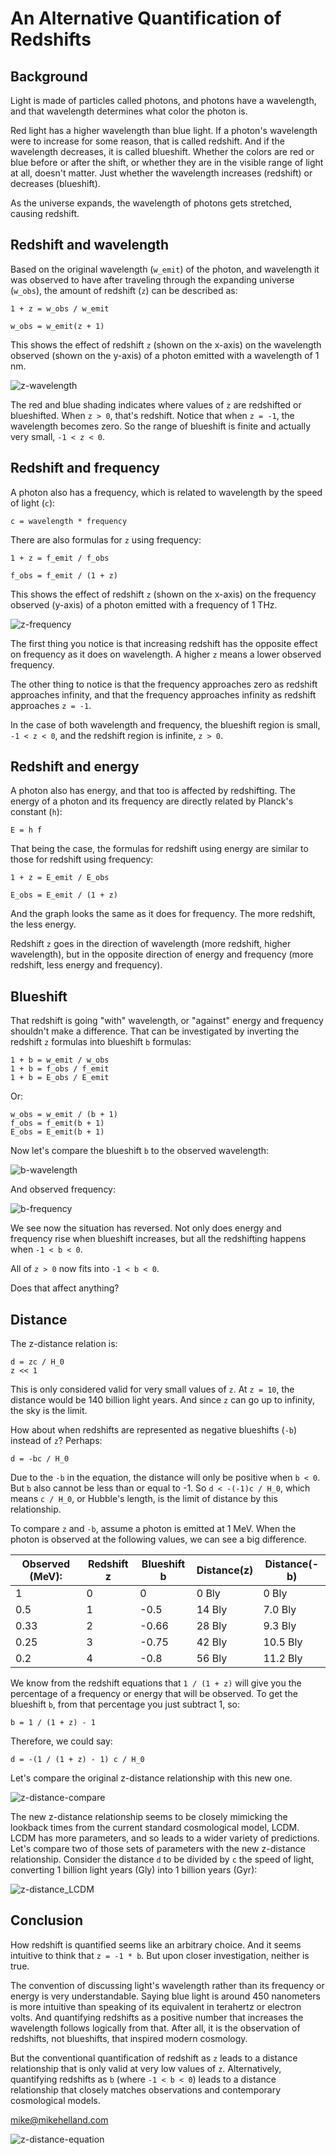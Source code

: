 # An Alternative Quantification of Redshifts

## Background

Light is made of particles called photons, and photons have a wavelength, and that wavelength determines what color the photon is.

Red light has a higher wavelength than blue light. If a photon's wavelength were to increase for some reason, that is called redshift. And if the wavelength decreases, it is called blueshift. Whether the colors are red or blue before or after the shift, or whether they are in the visible range of light at all, doesn't matter. Just whether the wavelength increases (redshift) or decreases (blueshift).

As the universe expands, the wavelength of photons gets stretched, causing redshift.

## Redshift and wavelength

Based on the original wavelength (`w_emit`) of the photon, and wavelength it was observed to have after traveling through the expanding universe (`w_obs`), the amount of redshift (`z`) can be described as:

    1 + z = w_obs / w_emit

    w_obs = w_emit(z + 1)

This shows the effect of redshift `z` (shown on the x-axis) on the wavelength observed (shown on the y-axis) of a photon emitted with a wavelength of 1 nm.

![z-wavelength](z-wavelength.png)

The red and blue shading indicates where values of `z` are redshifted or blueshifted. When `z > 0`, that's redshift. Notice that when `z = -1`, the wavelength becomes zero. So the range of blueshift is finite and actually very small, `-1 < z < 0`.

## Redshift and frequency

A photon also has a frequency, which is related to wavelength by the speed of light (`c`):

    c = wavelength * frequency

There are also formulas for `z` using frequency:

    1 + z = f_emit / f_obs

    f_obs = f_emit / (1 + z)

This shows the effect of redshift `z` (shown on the x-axis) on the frequency observed (y-axis) of a photon emitted with a frequency of 1 THz.

![z-frequency](z-frequency.png)

The first thing you notice is that increasing redshift has the opposite effect on frequency as it does on wavelength. A higher `z` means a lower observed frequency.

The other thing to notice is that the frequency approaches zero as redshift approaches infinity, and that the frequency approaches infinity as redshift approaches `z = -1`. 

In the case of both wavelength and frequency, the blueshift region is small, `-1 < z < 0`, and the redshift region is infinite, `z > 0`.

## Redshift and energy

A photon also has energy, and that too is affected by redshifting. The energy of a photon and its frequency are directly related by Planck's constant (`h`):

    E = h f

That being the case, the formulas for redshift using energy are similar to those for redshift using frequency:

    1 + z = E_emit / E_obs

    E_obs = E_emit / (1 + z)

And the graph looks the same as it does for frequency. The more redshift, the less energy.

Redshift `z` goes in the direction of wavelength (more redshift, higher wavelength), but in the opposite direction of energy and frequency (more redshift, less energy and frequency).

## Blueshift

That redshift is going "with" wavelength, or "against" energy and frequency shouldn't make a difference. That can be investigated by inverting the redshift `z` formulas into blueshift `b` formulas:

    1 + b = w_emit / w_obs
    1 + b = f_obs / f_emit
    1 + b = E_obs / E_emit

Or:

    w_obs = w_emit / (b + 1)
    f_obs = f_emit(b + 1)
    E_obs = E_emit(b + 1) 

Now let's compare the blueshift `b` to the observed wavelength:

![b-wavelength](b-wavelength.png)

And observed frequency:

![b-frequency](b-frequency.png)

We see now the situation has reversed. Not only does energy and frequency rise when blueshift increases, but all the redshifting happens when `-1 < b < 0`.

All of `z > 0` now fits into `-1 < b < 0`.

Does that affect anything?

## Distance

The z-distance relation is:

    d = zc / H_0
    z << 1

This is only considered valid for very small values of `z`. At `z = 10`, the distance would be 140 billion light years. And since `z` can go up to infinity, the sky is the limit.

How about when redshifts are represented as negative blueshifts (`-b`) instead of `z`? Perhaps:

    d = -bc / H_0

Due to the `-b` in the equation, the distance will only be positive when `b < 0`. But `b` also cannot be less than or equal to -1. So `d < -(-1)c / H_0`, which means `c / H_0`, or Hubble's length, is the limit of distance by this relationship. 

To compare `z` and `-b`, assume a photon is emitted at 1 MeV. When the photon is observed at the following values, we can see a big difference.

|Observed (MeV):|Redshift z|Blueshift b|Distance(z)|Distance(-b)|
|---------------|----------|-----------|-----------|------------|        
|1              |0         |0          |0 Bly      |0 Bly       |
|0.5            |1         |-0.5       |14 Bly     |7.0 Bly     |
|0.33           |2         |-0.66      |28 Bly     |9.3 Bly     |
|0.25           |3         |-0.75      |42 Bly     |10.5 Bly    |    
|0.2            |4         |-0.8       |56 Bly     |11.2 Bly    |

We know from the redshift equations that `1 / (1 + z)` will give you the percentage of a frequency or energy that will be observed. To get the blueshift `b`, from that percentage you just subtract 1, so:

    b = 1 / (1 + z) - 1

Therefore, we could say:

    d = -(1 / (1 + z) - 1) c / H_0

Let's compare the original z-distance relationship with this new one.

![z-distance-compare](z-distance-compare.png)

The new z-distance relationship seems to be closely mimicking the lookback times from the current standard cosmological model, LCDM. LCDM has more parameters, and so leads to a wider variety of predictions. Let's compare two of those sets of parameters with the new z-distance relationship. Consider the distance `d` to be divided by `c` the speed of light, converting 1 billion light years (Gly) into 1 billion years (Gyr): 

![z-distance_LCDM](z-distance_LCDM.png)

## Conclusion

How redshift is quantified seems like an arbitrary choice. And it seems intuitive to think that `z = -1 * b`. But upon closer investigation, neither is true.

The convention of discussing light's wavelength rather than its frequency or energy is very understandable. Saying blue light is around 450 nanometers is more intuitive than speaking of its equivalent in terahertz or electron volts. And quantifying redshifts as a positive number that increases the wavelength follows logically from that. After all, it is the observation of redshifts, not blueshifts, that inspired modern cosmology.

But the conventional quantification of redshift as `z` leads to a distance relationship that is only valid at very low values of `z`. Alternatively, quantifying redshifts as `b` (where `-1 < b < 0`) leads to a distance relationship that closely matches observations and contemporary cosmological models.

mike@mikehelland.com

![z-distance-equation](z-distance-equation.png)
